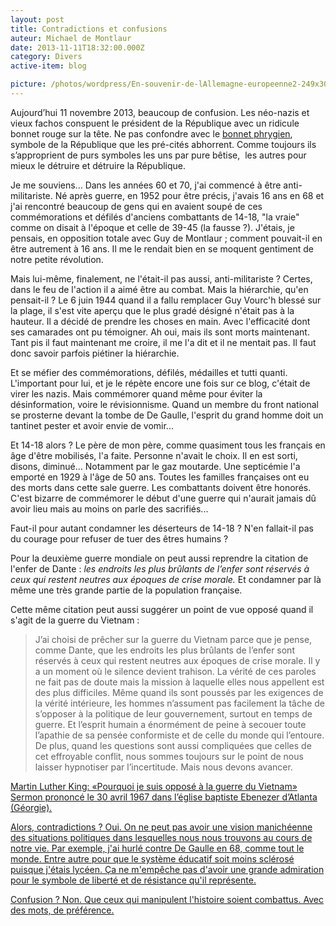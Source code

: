```yaml
---
layout: post
title: Contradictions et confusions
auteur: Michael de Montlaur
date: 2013-11-11T18:32:00.000Z
category: Divers
active-item: blog

picture: /photos/wordpress/En-souvenir-de-lAllemagne-europeenne2-249x300.jpg
---
```


Aujourd’hui 11 novembre 2013, beaucoup de confusion. Les néo-nazis et vieux fachos conspuent le président de la République avec un ridicule bonnet rouge sur la tête. Ne pas confondre avec le <a href="http://fr.wikipedia.org/wiki/Bonnet_phrygien">bonnet phrygien</a>, symbole de la République que les pré-cités abhorrent. Comme toujours ils s’approprient de purs symboles les uns par pure bêtise,  les autres pour mieux le détruire et détruire la République.

Je me souviens... Dans les années 60 et 70, j'ai commencé à être anti-militariste. Né après guerre, en 1952 pour être précis, j'avais 16 ans en 68 et j'ai rencontré beaucoup de gens qui en avaient soupé de ces commémorations et défilés d'anciens combattants de 14-18, "la vraie" comme on disait à l'époque et celle de 39-45 (la fausse ?). J'étais, je pensais, en opposition totale avec Guy de Montlaur ; comment pouvait-il en être autrement à 16 ans. Il me le rendait bien en se moquent gentiment de notre petite révolution.

<!--more-->

Mais lui-même, finalement, ne l'était-il pas aussi, anti-militariste ? Certes, dans le feu de l'action il a aimé être au combat. Mais la hiérarchie, qu'en pensait-il ? Le 6 juin 1944 quand il a fallu remplacer Guy Vourc'h blessé sur la plage, il s'est vite aperçu que le plus gradé désigné n'était pas à la hauteur. Il a décidé de prendre les choses en main. Avec l'efficacité dont ses camarades ont pu témoigner. Ah oui, mais ils sont morts maintenant. Tant pis il faut maintenant me croire, il me l'a dit et il ne mentait pas. Il faut donc savoir parfois piétiner la hiérarchie.

Et se méfier des commémorations, défilés, médailles et tutti quanti. L'important pour lui, et je le répète encore une fois sur ce blog, c'était de virer les nazis. Mais commémorer quand même pour éviter la désinformation, voire le révisionnisme. Quand un membre du front national se prosterne devant la tombe de De Gaulle, l'esprit du grand homme doit un tantinet pester et avoir envie de vomir...

Et 14-18 alors ? Le père de mon père, comme quasiment tous les français en âge d'être mobilisés, l'a faite. Personne n'avait le choix. Il en est sorti, disons, diminué... Notamment par le gaz moutarde. Une septicémie l'a emporté en 1929 à l'âge de 50 ans. Toutes les familles françaises ont eu des morts dans cette sale guerre. Les combattants doivent être honorés. C'est bizarre de commémorer le début d'une guerre qui n'aurait jamais dû avoir lieu mais au moins on parle des sacrifiés...

Faut-il pour autant condamner les déserteurs de 14-18 ? N'en fallait-il pas du courage pour refuser de tuer des êtres humains ?

Pour la deuxième guerre mondiale on peut aussi reprendre la citation de l'enfer de Dante : <em>les endroits les plus brûlants de l’enfer sont réservés à ceux qui restent neutres aux époques de crise morale. </em>Et condamner par là même une très grande partie de la population française.

Cette même citation peut aussi suggérer un point de vue opposé quand il s'agit de la guerre du Vietnam :

>J’ai choisi de prêcher sur la guerre du Vietnam parce que je pense, comme Dante, que les endroits les plus brûlants de l’enfer sont réservés à ceux qui restent neutres aux époques de crise morale. Il y a un moment où le silence devient trahison. La vérité de ces paroles ne fait pas de doute mais la mission à laquelle elles nous appellent est des plus difficiles. Même quand ils sont poussés par les exigences de la vérité intérieure, les hommes n’assument pas facilement la tâche de s’opposer à la politique de leur gouvernement, surtout en temps de guerre. Et l’esprit humain a énormément de peine à secouer toute l’apathie de sa pensée conformiste et de celle du monde qui l’entoure. De plus, quand les questions sont aussi compliquées que celles de cet effroyable conflit, nous sommes toujours sur le point de nous laisser hypnotiser par l’incertitude. Mais nous devons avancer.  
>
<a href="http://www.horizons-et-debats.ch/index.php?id=212">Martin Luther King: «Pourquoi je suis opposé à la guerre du Vietnam» Sermon prononcé le 30 avril 1967 dans l’église baptiste Ebenezer d’Atlanta (Géorgie).

Alors, contradictions ? Oui. On ne peut pas avoir une vision manichéenne des situations politiques dans lesquelles nous nous trouvons au cours de notre vie. Par exemple, j'ai hurlé contre De Gaulle en 68, comme tout le monde. Entre autre pour que le système éducatif soit moins sclérosé puisque j'étais lycéen. Ça ne m'empêche pas d'avoir une grande admiration pour le symbole de liberté et de résistance qu'il représente.

Confusion ? Non. Que ceux qui manipulent l'histoire soient combattus. Avec des mots, de préférence.
